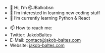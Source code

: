 - 👋 Hi, I’m @JBalkobsn
- 👀 I’m interested in learning new coding stuff
- 🌱 I’m currently learning Python & React
<!---
- 💞️ I’m looking to collaborate on ...
--->
- 📫 How to reach me: 
- Twitter: JakobBaltes
- E-Mail: contact@jakob-baltes.com
- Website: [jakob-baltes.com](https://jakob-baltes.com/)

<!---
JBalkobsn/JBalkobsn is a ✨ special ✨ repository because its `README.md` (this file) appears on your GitHub profile.
You can click the Preview link to take a look at your changes.
--->
